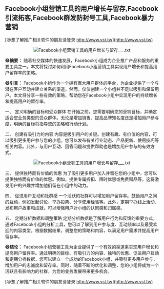 ## **Facebook小组营销工具的用户增长与留存,Facebook引流拓客,Facebook群发防封号工具,Facebook暴力营销**

[😍想了解推广相关软件的朋友请登录 http://www.vst.tw](http://www.vst.tw)

 <center><img src="https://vst.tw/MP4/tuiguang/png/3.png" alt="Facebook小组营销工具的用户增长与留存___.txt"></center>

**😄摘要：**
随着社交媒体的快速发展，Facebook小组成为企业推广产品和服务的重要工具之一。本文将探讨如何利用Facebook小组营销工具实现用户增长和提高用户留存率的策略。

**😄引言：**
Facebook小组作为一个拥有庞大用户群体的平台，为企业提供了一个与潜在客户互动并建立关系的渠道。然而，仅仅创建一个小组并不足以吸引和保留用户。本文将分享一些有效的策略，帮助您在Facebook小组中实现用户的持续增长和提高用户的留存率。

一、 定义明确的目标和受众群体
在开始之前，您需要明确您的营销目标，并确定适合您业务类型的受众群体。无论是增加销售、提高品牌知名度还是增加用户参与度，明确的目标将指导您的策略和行动计划。

二、 创建有吸引力的内容
内容是吸引用户的关键。创建有趣、有价值的内容，可以吸引更多用户参与您的小组。您可以发布有关行业动态、产品更新、使用技巧等相关内容。此外，与用户互动、回答问题和提供帮助也是增加用户参与的有效方式。

 <center><img src="https://vst.tw/MP4/tuiguang/png/0.png" alt="Facebook小组营销工具的用户增长与留存___.txt"></center>

三、 提供独特而有价值的优惠
为了吸引更多用户加入并留在您的小组中，您可以提供独特而有价值的优惠。例如，提供专属折扣、限时优惠或免费赠品等，这将激发用户的兴趣并增加他们留在小组中的动力。

四、 促进用户互动和社群感
一个活跃的社群可以增加用户留存率。鼓励用户之间的互动，例如发起讨论、举办投票、分享使用经验等。此外，定期举办线上活动、发布用户故事和成就，可以增强用户对小组的认同感和归属感。

五、 定期分析数据和调整策略
定期分析数据是了解用户行为和反馈的重要方式。通过Facebook小组的分析工具，您可以了解到用户参与度、互动频率以及最受欢迎的内容类型。根据数据结果，调整您的策略和内容，以满足用户需求并提高用户留存率。

**😄结论：**
Facebook小组营销工具为企业提供了一个有效的渠道来实现用户增长和提高用户留存率。通过明确的目标、有吸引力的内容、独特的优惠、促进用户互动和定期分析数据，您可以建立一个成功的Facebook小组，并吸引更多用户参与，增加用户的忠诚度和留存率。同时，随着不断的优化和调整，您的小组将成为一个活跃且有影响力的社群，为您的业务发展带来更多机会。

[😍想了解推广相关软件的朋友请登录 http://www.vst.tw](http://www.vst.tw)



